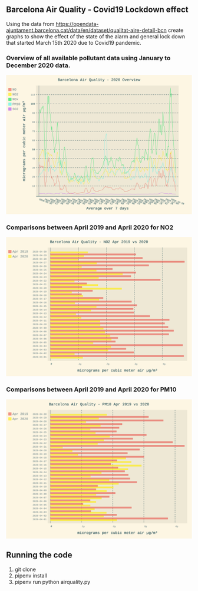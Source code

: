 Barcelona Air Quality - Covid19 Lockdown effect
-----------------------------------------------

Using the data from https://opendata-ajuntament.barcelona.cat/data/en/dataset/qualitat-aire-detall-bcn create graphs to show the effect of the state of the alarm and general lock down that started March 15th 2020 due to Covid19 pandemic.

### Overview of all available pollutant data using January to December 2020 data.
![Graph showing air quality Jan to Apr 2020](./output/airquality_overview_2020.svg)

### Comparisons between April 2019 and April 2020 for NO2
![Graph showing NO2 comparisons Apr 2019 to Apr 2020](./output/airquality_apr19-20-NO2.svg)

### Comparisons between April 2019 and April 2020 for PM10
![Graph showing NO2 comparisons Apr 2019 to Apr 2020](./output/airquality_apr19-20-PM10.svg)


## Running the code

1. git clone
2. pipenv install
3. pipenv run python airquality.py